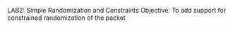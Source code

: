 LAB2: Simple Randomization and Constraints
Objective: To add support for constrained randomization of the packet

